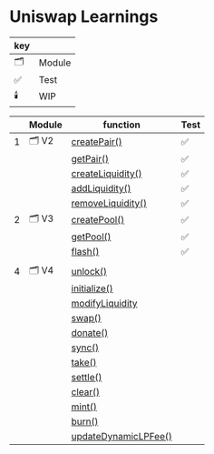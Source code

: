 # Uniswap Learnings

| key |         |
| --- | ------- |
| 🗂️  | Module  |
| ✅  | Test    |
| 🕯️  | WIP     |

|     | Module     | function                 | Test |
| --- | ---------- | ------------------------ | ---- |
| 1   | 🗂️ V2      | [createPair()        ]() | ✅   |
|     |            | [getPair()           ]() | ✅   |
|     |            | [createLiquidity()   ]() | ✅   |
|     |            | [addLiquidity()      ]() | ✅   |
|     |            | [removeLiquidity()   ]() | ✅   |
| 2   | 🗂️ V3      | [createPool()        ]() | ✅   |
|     |            | [getPool()           ]() | ✅   |
|     |            | [flash()             ]() | ✅   |
|     |            |                          |      |
| 4   | 🗂️ V4      | [unlock()            ]() |      |
|     |            | [initialize()        ]() |      |
|     |            | [modifyLiquidity     ]() |      |
|     |            | [swap()              ]() |      |
|     |            | [donate()            ]() |      |
|     |            | [sync()              ]() |      |
|     |            | [take()              ]() |      |
|     |            | [settle()            ]() |      |
|     |            | [clear()             ]() |      |
|     |            | [mint()              ]() |      |
|     |            | [burn()              ]() |      |
|     |            | [updateDynamicLPFee()]() |      |

